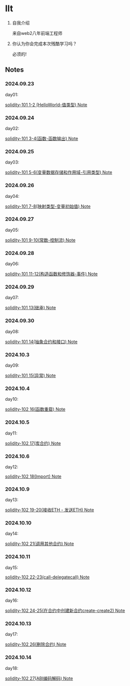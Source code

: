 # llt

1. 自我介绍

   来自web2八年前端工程师

2. 你认为你会完成本次残酷学习吗？

   必须的!

## Notes

<!-- Content_START -->

### 2024.09.23

day01:

[solidity-101 1-2 (HelloWorld-值类型) Note](./content/llt/101.md)

### 2024.09.24

day02:

[solidity-101 3-4(函数-函数输出) Note](./content/llt/102.md)

### 2024.09.25

day03:

[solidity-101 5-6(变量数据存储和作用域-引用类型) Note](./content/llt/103.md)

### 2024.09.26

day04:

[solidity-101 7-8(映射类型-变量初始值) Note](./content/llt/104.md)

### 2024.09.27

day05:

[solidity-101 9-10(常数-控制流) Note](./content/llt/105.md)

### 2024.09.28

day06:

[solidity-101 11-12(构造函数和修饰器-事件) Note](./content/llt/106.md)

### 2024.09.29

day07:

[solidity-101 13(继承) Note](./content/llt/107.md)

### 2024.09.30

day08:

[solidity-101 14(抽象合约和接口) Note](./content/llt/108.md)

### 2024.10.3

day09:

[solidity-101 15(异常) Note](./content/llt/109.md)

### 2024.10.4

day10:

[solidity-102 16(函数重载) Note](./content/llt/110.md)

### 2024.10.5

day11:

[solidity-102 17(库合约) Note](./content/llt/111.md)


### 2024.10.6

day12:

[solidity-102 18(Import) Note](./content/llt/112.md)

### 2024.10.9

day13:

[solidity-102 19-20(接收ETH - 发送ETH) Note](./content/llt/113.md)

### 2024.10.10

day14:

[solidity-102 21(调用其他合约) Note](./content/llt/114.md)

### 2024.10.11

day15:

[solidity-102 22-23(call-delegatecall) Note](./content/llt/115.md)

### 2024.10.12

day16:

[solidity-102 24-25(在合约中创建新合约create-create2) Note](./content/llt/116.md)

### 2024.10.13

day17:

[solidity-102 26(删除合约) Note](./content/llt/117.md)

### 2024.10.14

day18:

[solidity-102 27(ABI编码解码) Note](./content/llt/118.md)

<!-- Content_END -->

